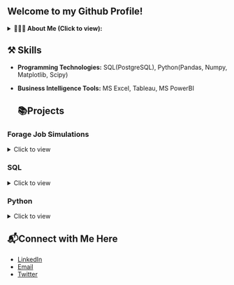 ## Welcome to my Github Profile!
<details>
<summary><b> 🙋🏽‍♂ About Me (Click to view): </b></summary>
  <p> 
I'm a Data analyst keen to answer business questions by analyzing data for business growth. I have a background in Research and Information Technology, Library and Information Science to be precise with strong Information Technology skills honed through my work experience as a Librarian for over 12 years. 

A skilled data analyst with industry experience in collecting, organizing, reporting, analyzing, visualizing, interpreting and disseminating analytical findings.

Currently, I freelance for organizations and individuals in data analytics-related projects.

I have excellent analytical skills and attention to detail and I am great at working in teams. I am happy working alone with my head deep in numbers or working as a motivated part of a team to consistently contribute to team efforts and organizational improvements. I am open-minded and focused on new developments in my field. 
   
  </p>
 </details>

 ## ⚒️ Skills
- **Programming Technologies:** SQL(PostgreSQL), Python(Pandas, Numpy, Matplotlib, Scipy)
 
- **Business Intelligence Tools:** MS Excel, Tableau, MS PowerBI

   ## 📚Projects

### Forage Job Simulations 
 <details>
   <summary> Click to view
   </summary>
  <ul>
    <li><a href ="https://github.com/phuad23/-Accenture-North-America---Data-Analytics-and-Visualization-Job-Simulation"> Accenture - North America, Virtual Job Simulation
    </a>  
    </li>
  </ul>
  </details>

   ### SQL
<details>
  <summary> Click to view
   </summary>
  <ul>
   <li><a href= "https://github.com/phuad23/Grocery-Store-Sales"> Grocery Store Sales - PostgreSQL
   </a></li>
   <li><a href= "https://github.com/phuad23/Analysis-of-a-Tech-Company-Customers-Satisfaction-Rating-using-SQL"> Analyzing of a Tech Company Customer Satisfaction Rating - SQL
   </a></li>
    <li><a href= "https://github.com/phuad23/Analysis-of-Motorcycle-Part-Sales"> Analyzing Motorcycle Part Sales
   </a></li>
    <li><a href="https://github.com/phuad23/Analyzing-of-Hotel-Operations-using-SQL/tree/main"> Hotel Operation Analysis
    </a></li>
  </ul>
 </details>

  ### Python
  <details>
   <summary> Click to view
   </summary>
    <ul>
    <li><a href= "https://github.com/phuad23/Product-Sales-Analysis"> Product Sales Analysis
   </a></li>
    <li><a href= "https://github.com/phuad23/Exploring-NYC-Public-School-Test-Result-Scores/tree/main"> Exploring NYC Public School Test Results Scores
   </a></li>
      <li><a href= "https://github.com/phuad23/Visualizing-the-History-of-Nobel-Prize-Winners"> Visualizing the History of Nobel Prize Winners
   </a></li>
      <li><a href="https://github.com/phuad23/Investigating-Netflix-Movies"> Investigating Netflix Movies
      </a></li>
    </ul>
 </details>



## 📬Connect with Me Here

- [LinkedIn](https://www.linkedin.com/in/fuad-giwa-cln-mit-2a002482/)
- [Email](giwa.phuad@yahoo.com)
- [Twitter](https://x.com/Phuad23)
